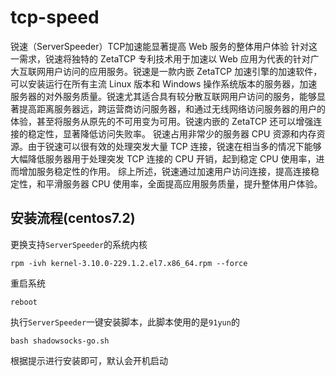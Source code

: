 # tcp-speed
锐速（ServerSpeeder）TCP加速能显著提高 Web 服务的整体用户体验
针对这一需求，锐速将独特的 ZetaTCP 专利技术用于加速以 Web 应用为代表的针对广大互联网用户访问的应用服务。锐速是一款内嵌 ZetaTCP 加速引擎的加速软件，可以安装运行在所有主流 Linux 版本和 Windows 操作系统版本的服务器，加速服务器的对外服务质量。锐速尤其适合具有较分散互联网用户访问的服务，能够显著提高距离服务器远，跨运营商访问服务器，和通过无线网络访问服务器的用户的体验，甚至将服务从原先的不可用变为可用。锐速内嵌的 ZetaTCP 还可以增强连接的稳定性，显著降低访问失败率。 锐速占用非常少的服务器 CPU 资源和内存资源。由于锐速可以很有效的处理突发大量 TCP 连接，锐速在相当多的情况下能够大幅降低服务器用于处理突发 TCP 连接的 CPU 开销，起到稳定 CPU 使用率，进而增加服务稳定性的作用。 综上所述，锐速通过加速用户访问连接，提高连接稳定性，和平滑服务器 CPU 使用率，全面提高应用服务质量，提升整体用户体验。

## 安装流程(centos7.2)
更换支持`ServerSpeeder`的系统内核
```
rpm -ivh kernel-3.10.0-229.1.2.el7.x86_64.rpm --force
```
重启系统
```
reboot
```
执行`ServerSpeeder`一键安装脚本，此脚本使用的是`91yun`的
```
bash shadowsocks-go.sh
```
根据提示进行安装即可，默认会开机启动
